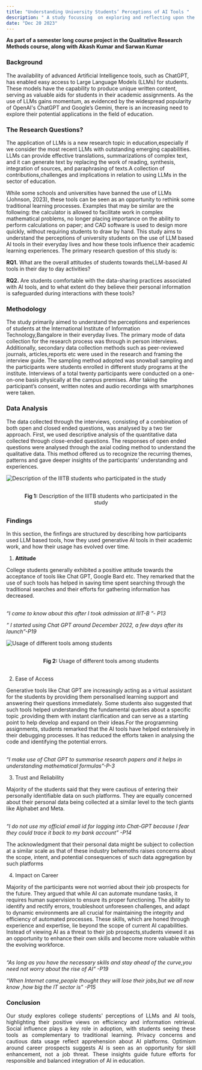 ```yaml
---
title: "Understanding University Students’ Perceptions of AI Tools "
description: " A study focussing  on exploring and reflecting upon the perceptions and concerns of university students regarding their use of LLM- based tools."
date: "Dec 20 2023"
---
```

 **As part of a semester long course project in the Qualitative Research Methods course, along with  Akash Kumar and Sarwan Kumar**

 ###  Background

The availability of advanced Artificial Intelligence tools, such as ChatGPT, has enabled easy access to Large Language Models (LLMs) for students. These models have the capability to produce unique written content, serving as valuable aids for students in their academic assignments. As the use of LLMs gains momentum, as evidenced by the widespread popularity of OpenAI's ChatGPT and Google’s Gemini, there is an increasing need to explore their potential applications in the field of education.


### The Research Questions?

<p  style="text-align: justify;">

The application of LLMs is a new research topic in education,especially if we consider the most recent LLMs with outstanding emerging capabilities. LLMs can provide effective translations, summarizations of complex text, and it can generate text by replacing the work of reading, synthesis, integration of sources, and paraphrasing of texts.A collection of contributions,challenges and implications in relation to using LLMs in the sector of education. 

While some schools and universities have banned the use of LLMs (Johnson, 2023), these tools can be seen as an opportunity to rethink some traditional learning processes. Examples that may be similar are the following: the calculator is allowed to facilitate work in complex mathematical problems, no longer placing importance on the ability to perform calculations on paper; and CAD software is used to design more quickly, without requiring students to draw by hand.
This study aims to understand the perceptions of university  students on the use of LLM based AI tools in their everyday lives and how these tools influence their academic learning experiences. 
The primary research question of this study is:
</p>

**RQ1.** What are the overall attitudes of students towards theLLM-based AI tools in their day to day activities?
<br>

**RQ2.** Are students comfortable with the data-sharing practices associated with AI tools, and to what extent do they believe their personal information is safeguarded during interactions with these tools?


### Methodology
<p  style="text-align: justify;">

The study primarily aimed to understand the perceptions and experiences of students at the International Institute of Information Technology,Bangalore in their everyday lives. The primary mode of data collection for the research process was through in person interviews. Additionally, secondary data collection methods such as peer-reviewed journals, articles,reports etc were used in the research and framing the interview guide. The sampling method adopted was snowball sampling and the participants were students enrolled in  different study programs at the institute. Interviews of a total twenty participants were conducted on a one-on-one basis physically at the campus premises. After taking the participant’s consent, written notes and audio recordings with smartphones were taken.

</p>

### Data Analysis
<p  style="text-align: justify;">

The data collected through the interviews, consisting of a combination of both open and closed ended questions, was analysed by a two tier approach. First, we used descriptive analysis of the quantitative data collected through close-ended questions. The responses of open ended questions were analysed through the axial coding method to understand the qualitative data. This method offered us to recognize the recurring themes, patterns and gave deeper insights of the participants' understanding and experiences. 

</p>

![Description of the IIITB students who participated in the study](particpate.png)

<p  style="margin: 30px; text-align: center;">
<span style="font-weight:bold">Fig 1:</span> Description of the IIITB students who participated in the study
</p>


### Findings


In this section, the finfings are structured by describing how participants used LLM based tools, how they used generative AI tools in their academic work, and how their usage has evolved over time.

 1.  **Attitude**

College students generally exhibited a  positive attitude towards the acceptance of tools like Chat GPT, Google Bard etc. They remarked that the use of such tools has helped in saving time spent searching through the traditional searches and their efforts for gathering information has decreased.


<p  style="margin: 30px; text-align: center;">

_“I came to know about this after I took admission at IIIT-B ”-  P13_
                                                                                    
_“ I started using Chat GPT around December 2022, a few days after its launch”-P19_
</p>

![Usage of different tools among students](usage.png)

<p  style="margin: 30px; text-align: center;">
<span style="font-weight:bold">Fig 2:</span>  Usage of different tools among students
</p>
 
2.  Ease of Access
<p  style="text-align: justify;">

Generative tools like Chat GPT are increasingly acting as a virtual assistant for the students by providing them personalised learning support and answering their questions immediately. Some students also suggested that such tools helped understanding the fundamental queries about a specific topic ,providing them with instant clarification and can serve as a starting point to help develop and expand on their ideas.For the programming assignments, students remarked that the AI tools have helped extensively in their debugging processes. It has reduced the efforts taken in analysing the code and identifying the potential errors.
</p>
<p  style="margin: 30px; text-align: center;">

_“I make use of Chat GPT to summarise research papers and it helps in understanding mathematical formulas”-P-3_
</p>

3. Trust and Reliability
<p  style="text-align: justify;">

Majority of the students said that they were cautious of entering their personally identifiable data on such platforms. They are equally concerned about their personal data being collected at a similar level to the tech giants like Alphabet and Meta.  
</p>
<p  style="margin: 30px; text-align: center;">

_“I do not use my official email id for logging into Chat-GPT because I fear they could trace it back to my bank account” -P14_
</p>                                                                         
The acknowledgment that their personal data might be subject to collection at a similar scale as that of these industry behemoths raises concerns about the scope, intent, and potential consequences of such data aggregation by such platforms

4. Impact on Career
<p  style="text-align: justify;">

Majority of the participants were not worried about their job prospects for the future.   They argued that while AI can automate mundane tasks, it requires human supervision to ensure its proper functioning. The ability to identify and rectify errors, troubleshoot unforeseen challenges, and adapt to dynamic environments are all crucial for maintaining the integrity and efficiency of automated processes. These skills, which are honed through experience and expertise, lie beyond the scope of current AI capabilities. Instead of viewing AI as a threat to their job prospects,students viewed it as an opportunity to enhance their own skills and become more valuable within the evolving workforce.
</p>
<p  style="margin: 30px; text-align: center;">

_“As long as you have the necessary skills and stay ahead of the curve,you need not worry about the rise of AI”      -P19_

_“When Internet came,people thought they will lose their jobs,but we all now know ,how big the IT sector is” -P15_
</p>


### Conclusion

<p  style="text-align: justify;">
Our study explores college students' perceptions of LLMs and AI tools, highlighting their positive views on efficiency and information retrieval. Social influence plays a key role in adoption, with students seeing these tools as complementary to traditional learning. Privacy concerns and cautious data usage reflect apprehension about AI platforms. Optimism around career prospects suggests AI is seen as an opportunity for skill enhancement, not a job threat. These insights guide future efforts for responsible and balanced integration of AI in education.</p>